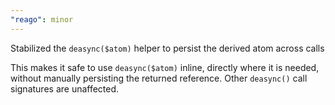 ```yaml
---
"reago": minor
---
```


Stabilized the `deasync($atom)` helper to persist the derived atom across calls

This makes it safe to use `deasync($atom)` inline, directly where it is needed, without manually persisting
the returned reference. Other `deasync()` call signatures are unaffected.
